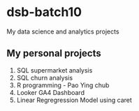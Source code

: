 # dsb-batch10
My data science and analytics projects

## My personal projects

1. SQL supermarket analysis
2. SQL churn analysis
3. R programming - Pao Ying chub
4. Looker GA4 Dashboard
5. Linear Regregression Model using caret
